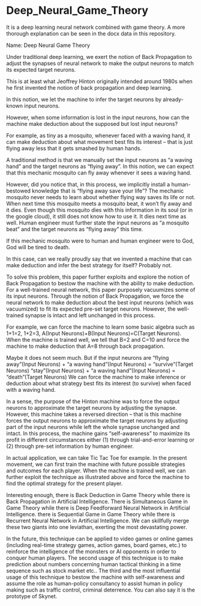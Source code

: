 # Deep_Neural_Game_Theory
It is a deep learning neural network combined with game theory.
A more thorough explanation can be seen in the docx data in this repository.

Name: Deep Neural Game Theory

Under traditional deep learning, we exert the notion of Back Propagation to adjust the synapses of neural network to make the output neurons to match its expected target neurons.

This is at least what Jeoffrey Hinton originally intended around 1980s when he first invented the notion of back propagation and deep learning.

In this notion, we let the machine to infer the target neurons by already-known input neurons.

However, when some information is lost in the input neurons, how can the machine make deduction about the supposed but lost input neurons?

For example, as tiny as a mosquito, whenever faced with a waving hand, it can make deduction about what movement best fits its interest – that is just flying away less that it gets smashed by human hands.

A traditional method is that we manually set the input neurons as “a waving hand” and the target neurons as “flying away”. In this notion, we can expect that this mechanic mosquito can fly away whenever it sees a waving hand.

However, did you notice that, in this process, we implicitly install a human-bestowed knowledge that is “flying away save your life”? The mechanic mosquito never needs to learn about whether flying way saves its life or not. When next time this mosquito meets a mosquito beat, it won’t fly away and it dies. Even though this mosquito dies with this information in its soul (or in the google cloud), it still does not know how to use it. It dies next time as well. Human engineer must further state the input neurons as “a mosquito beat” and the target neurons as “flying away” this time. 

If this mechanic mosquito were to human and human engineer were to God, God will be tired to death.

In this case, can we really proudly say that we invented a machine that can make deduction and infer the best strategy for itself? Probably not.

To solve this problem, this paper further exploits and explore the notion of Back Propagation to bestow the machine with the ability to make deduction. For a well-trained neural network, this paper purposely vacuumizes some of its input neurons. Through the notion of Back Propagation, we force the neural network to make deduction about the best input neurons (which was vacuumized) to fit its expected pre-set target neurons. However, the well-trained synapse is intact and left unchanged in this process.

For example, we can force the machine to learn some basic algebra such as 1+1=2, 1+2=3, A(Input Neurons)+B(Input Neurons)=C(Target Neurons). When the machine is trained well, we tell that B=2 and C=10 and force the machine to make deduction that A=8 through back propagation.

Maybe it does not seem much. But if the input neurons are 
“flying away”(Input Neurons) + “a waving hand”(Input Neurons) = “survive”(Target Neurons)
“stay”(Input Neurons) + “a waving hand”(Input Neurons) = “death”(Target Neurons)
We can force the machine to make inference or deduction about what strategy best fits its interest (to survive) when faced with a waving hand.

In a sense, the purpose of the Hinton machine was to force the output neurons to approximate the target neurons by adjusting the synapse. However, this machine takes a reversed direction – that is this machine forces the output neurons to approximate the target neurons by adjusting part of the input neurons while left the whole synapse unchanged and intact. In this process, the machine gains “self-awareness” to maximize its profit in different circumstances either (1) through trial-and-error learning or (2) through pre-set information by human engineer.

In actual application, we can take Tic Tac Toe for example. In the present movement, we can first train the machine with future possible strategies and outcomes for each player. When the machine is trained well, we can further exploit the technique as illustrated above and force the machine to find the optimal strategy for the present player.

Interesting enough, there is Back Deduction in Game Theory while there is Back Propagation in Artificial Intelligence. There is Simultaneous Game in Game Theory while there is Deep Feedforward Neural Network in Artificial Intelligence. there is Sequential Game in Game Theory while there is Recurrent Neural Network in Artificial Intelligence.
We can skillfully merge these two giants into one leviathan, exerting the most devastating power.

In the future, this technique can be applied to video games or online games (including real-time strategy games, action games, board games, etc.) to reinforce the intelligence of the monsters or AI opponents in order to conquer human players.
The second usage of this technique is to make prediction about numbers concerning human tactical thinking in a time sequence such as stock market etc..
The third and the most influential usage of this technique to bestow the machine with self-awareness and assume the role as human-policy consultancy to assist human in policy making such as traffic control, criminal deterrence. You can also say it is the prototype of Skynet. 










